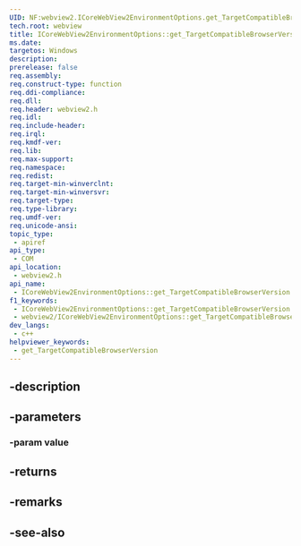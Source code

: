 ```yaml
---
UID: NF:webview2.ICoreWebView2EnvironmentOptions.get_TargetCompatibleBrowserVersion
tech.root: webview
title: ICoreWebView2EnvironmentOptions::get_TargetCompatibleBrowserVersion
ms.date: 
targetos: Windows
description: 
prerelease: false
req.assembly: 
req.construct-type: function
req.ddi-compliance: 
req.dll: 
req.header: webview2.h
req.idl: 
req.include-header: 
req.irql: 
req.kmdf-ver: 
req.lib: 
req.max-support: 
req.namespace: 
req.redist: 
req.target-min-winverclnt: 
req.target-min-winversvr: 
req.target-type: 
req.type-library: 
req.umdf-ver: 
req.unicode-ansi: 
topic_type:
 - apiref
api_type:
 - COM
api_location:
 - webview2.h
api_name:
 - ICoreWebView2EnvironmentOptions::get_TargetCompatibleBrowserVersion
f1_keywords:
 - ICoreWebView2EnvironmentOptions::get_TargetCompatibleBrowserVersion
 - webview2/ICoreWebView2EnvironmentOptions::get_TargetCompatibleBrowserVersion
dev_langs:
 - c++
helpviewer_keywords:
 - get_TargetCompatibleBrowserVersion
---
```


## -description

## -parameters

### -param value

## -returns

## -remarks

## -see-also

